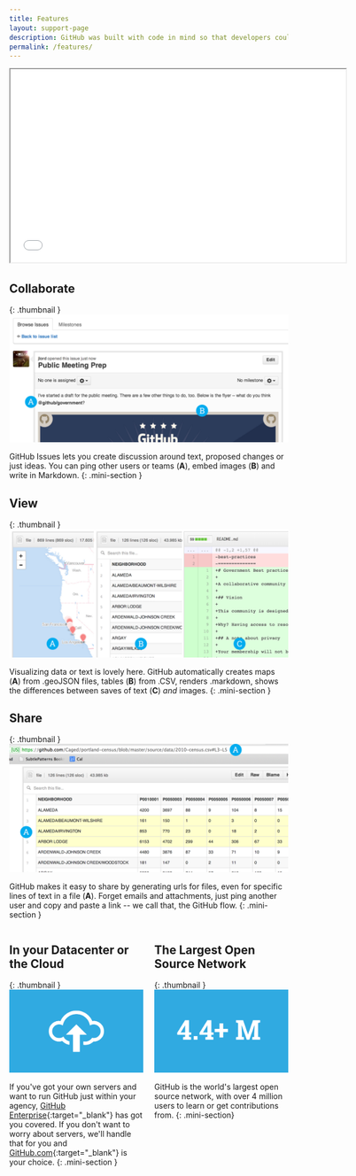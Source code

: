 ```yaml
---
title: Features
layout: support-page
description: GitHub was built with code in mind so that developers could work together, no matter where they were. Code, data and words are all simply text, so GitHub's collaboration features go way beyond just benefiting developers.
permalink: /features/
---
```

<div class="videoWrapper">
<iframe width="606" height="349" src="//www.youtube.com/embed/l_T3XEgXl14" allowfullscreen></iframe>
</div>

<div class="section" markdown="1">

## Collaborate

{: .thumbnail }
![Collaborate](/assets/img/collaborating.png)

GitHub Issues lets you create discussion around text, proposed changes or just ideas. You can ping other users or teams (**A**), embed images (**B**) and write in Markdown.
{: .mini-section }

## View

{: .thumbnail }
![View](/assets/img/view.png)

Visualizing data or text is lovely here. GitHub automatically creates maps (**A**) from .geoJSON files, tables (<strong>B</strong>) from .CSV, renders .markdown, shows the differences between saves of text (**C**) <em>and</em> images.
{: .mini-section }

## Share

{: .thumbnail }
![Share](/assets/img/share.png)

GitHub makes it easy to share by generating urls for files, even for specific lines of text in a file (**A**). Forget emails and attachments, just ping another user and copy and paste a link -- we call that, the GitHub flow.
{: .mini-section }

<div style="width: 48%; float: left;" markdown="1">

## In your Datacenter or the Cloud

{: .thumbnail }
![Cloud](/assets/img/cloud.png)

If you've got your own servers and want to run GitHub just within your agency, [GitHub Enterprise](https://enterprise.github.com){:target="_blank"} has got you covered. If you don't want to worry about servers, we'll handle that for you and [GitHub.com](https://github.com){:target="_blank"} is your choice.
{: .mini-section }

</div>

<div style="width: 48%; float: right;" markdown="1">

## The Largest Open Source Network

{: .thumbnail }
![Five Million](/assets/img/fourmillion.png)

GitHub is the world's largest open source network, with over 4 million users to learn or get contributions from.
{: .mini-section}

</div>
</div>
<div style="clear: both;"></div>
